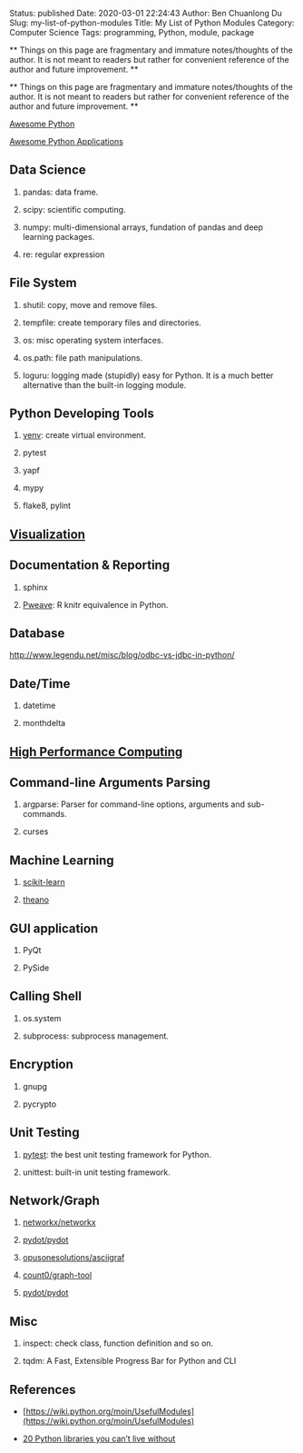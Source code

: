 Status: published
Date: 2020-03-01 22:24:43
Author: Ben Chuanlong Du
Slug: my-list-of-python-modules
Title: My List of Python Modules
Category: Computer Science
Tags: programming, Python, module, package

**
Things on this page are fragmentary and immature notes/thoughts of the author.
It is not meant to readers but rather for convenient reference of the author and future improvement.
**


**
Things on this page are
fragmentary and immature notes/thoughts of the author.
It is not meant to readers
but rather for convenient reference of the author and future improvement.
**

[Awesome Python](https://github.com/vinta/awesome-python)

[Awesome Python Applications](https://github.com/mahmoud/awesome-python-applications)

## Data Science

1. pandas: data frame.

2. scipy: scientific computing.

3. numpy: multi-dimensional arrays, fundation of pandas and deep learning packages.

4. re: regular expression

## File System

1. shutil: copy, move and remove files.

2. tempfile: create temporary files and directories.

3. os: misc operating system interfaces.

4. os.path: file path manipulations.

5. loguru: logging made (stupidly) easy for Python. It is a much better alternative than the built-in logging module.

## Python Developing Tools

1. [venv](https://docs.python.org/3/library/venv.html): create virtual environment.

2. pytest

3. yapf

4. mypy

5. flake8, pylint

## [Visualization](http://www.legendu.net/misc/blog/python-modules-for-visualization/)

## Documentation & Reporting

1. sphinx

2. [Pweave](https://github.com/mpastell/Pweave): R knitr equivalence in Python.

## Database

http://www.legendu.net/misc/blog/odbc-vs-jdbc-in-python/

## Date/Time

1. datetime

2. monthdelta

## [High Performance Computing](http://www.legendu.net/misc/blog/high-performance-computing-in-python/)

## Command-line Arguments Parsing

1. argparse: Parser for command-line options, arguments and sub-commands.

2. curses

## Machine Learning

1. [scikit-learn](http://scikit-learn.org/stable/)

2. [theano](https://github.com/Theano/Theano)

## GUI application

1. PyQt

2. PySide

## Calling Shell

1. os.system

2. subprocess: subprocess management.

## Encryption

1. gnupg

2. pycrypto

## Unit Testing

1. [pytest](https://github.com/pytest-dev/pytest): the best unit testing framework for Python.

2. unittest: built-in unit testing framework.

## Network/Graph

1. [networkx/networkx](https://github.com/networkx/networkx)

2. [pydot/pydot](https://github.com/pydot/pydot)

3. [opusonesolutions/asciigraf](https://github.com/opusonesolutions/asciigraf)

4. [count0/graph-tool](https://git.skewed.de/count0/graph-tool)

5. [pydot/pydot](https://github.com/pydot/pydot)

## Misc

1. inspect: check class, function definition and so on.

2. tqdm: A Fast, Extensible Progress Bar for Python and CLI

## References

- [https://wiki.python.org/moin/UsefulModules](https://wiki.python.org/moin/UsefulModules)

- [20 Python libraries you can’t live without](https://freepythontips.wordpress.com/2013/07/30/20-python-libraries-you-cant-live-without/)

